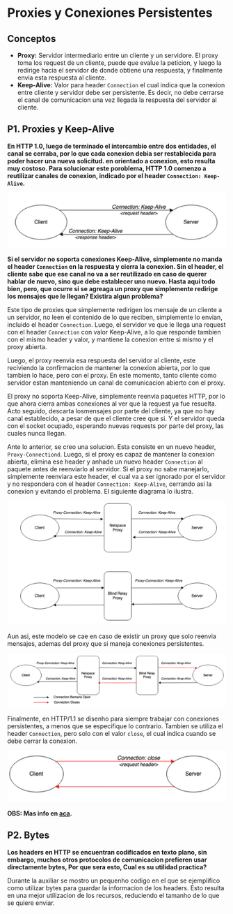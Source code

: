 # Proxies y Conexiones Persistentes

## Conceptos

* **Proxy:** Servidor intermediario entre un cliente y un servidore. El proxy toma los request de un cliente, puede que evalue la peticion, y luego la redirige hacia el servidor de donde obtiene una respuesta, y finalmente envia esta respuesta al cliente.
* **Keep-Alive:** Valor para header `Connection` el cual indica que la conexion entre cliente y servidor debe ser persistente. Es decir, no debe cerrarse el canal de comunicacion una vez llegada la respuesta del servidor al cliente.

## P1. Proxies y Keep-Alive

**En HTTP 1.0, luego de terminado el intercambio entre dos entidades, el canal se cerraba, por lo que cada conexion debia ser restablecida para poder hacer una nueva solicitud. en orientado a conexion, esto resulta muy costoso. Para solucionar este poroblema, HTTP 1.0 comenzo a reutilizar canales de conexion, indicado por el header `Connection: Keep-Alive`.**

![keep-alive](./imgs/keepalive.png)

**Si el servidor no soporta conexiones Keep-Alive, simplemente no manda el header `Connection` en la respuesta y cierra la conexion. Sin el header, el cliente sabe que ese canal no va a ser reutilizado en caso de querer hablar de nuevo, sino que debe establecer uno nuevo. Hasta aqui todo bien, pero, que ocurre si se agreaga un proxy que simplemente redirige los mensajes que le llegan? Existira algun problema?**

Este tipo de proxies que simplemente redirigen los mensaje de un cliente a un servidor, no leen el contenido de lo que reciben, simplemente lo envian, incluido el header `Connection`. Luego, el servidor ve que le llega una request con el header `Connection` con valor Keep-Alive, a lo que responde tambien con el mismo header y valor, y mantiene la conexion entre si mismo y el proxy abierta.

Luego, el proxy reenvia esa respuesta del servidor al cliente, este reciviendo la confirmacion de mantener la conexion abierta, por lo que tambien lo hace, pero con el proxy. En este momento, tanto cliente como servidor estan manteniendo un  canal de comunicacion abierto con el proxy.

El proxy no soporta Keep-Alive, simplemente reenvia paquetes HTTP, por lo que ahora cierra ambas conexiones al ver que la request ya fue resuelta. Acto seguido, descarta losmensajes por parte del cliente, ya que no hay canal establecido, a pesar de que el cliente cree que si. Y el servidor queda con el socket ocupado, esperando nuevas requests por parte del proxy, las cuales nunca llegan.

Ante lo anterior, se creo una solucion. Esta consiste en un nuevo header, `Proxy-Connectiond`. Luego, si el proxy es capaz de mantener la conexion abierta, elimina ese header y anhade un nuevo header `Connection` al paquete antes de reenviarlo al servidor. Si el proxy no sabe manejarlo, simplemente reenviara este header, el cual va a ser ignorado por el servidor y no respondera con el header `Connection: Keep-Alive`, cerrando asi la conexion y evitando el problema. El siguiente diagrama lo ilustra.

![proxy-keep-alive](./imgs/diagramakaproxy.png)

Aun asi, este modelo se cae en caso de existir un proxy que solo reenvia mensajes, ademas del proxy que si maneja conexiones persistentes.

![proxy-ka-cae](./imgs/proxycae.png)

Finalmente, en HTTP/1.1 se disenho para siempre trabajar con conexiones persistentes, a menos que se especifique lo contrario. Tambien se utiliza el header `Connection`, pero solo con el valor `close`, el cual indica cuando se debe cerrar la conexion.

![connection-close](./imgs/connectionclose.png)

**OBS: Mas info en [aca](https://www.oreilly.com/library/view/http-the-definitive/1565925092/ch04s05.html).**

## P2. Bytes

**Los headers en HTTP se encuentran codificados en texto plano, sin embargo, muchos otros protocolos de comunicacion prefieren usar directamente bytes, Por que sera esto, Cual es su utilidad practica?**

Durante la auxiliar se mostro un pequenho codigo en el que se ejemplifico como utilizar bytes para guardar la informacion de los headers. Esto resulta en una mejor utilizacion de los recursos, reduciendo el tamanho de lo que se quiere enviar.
